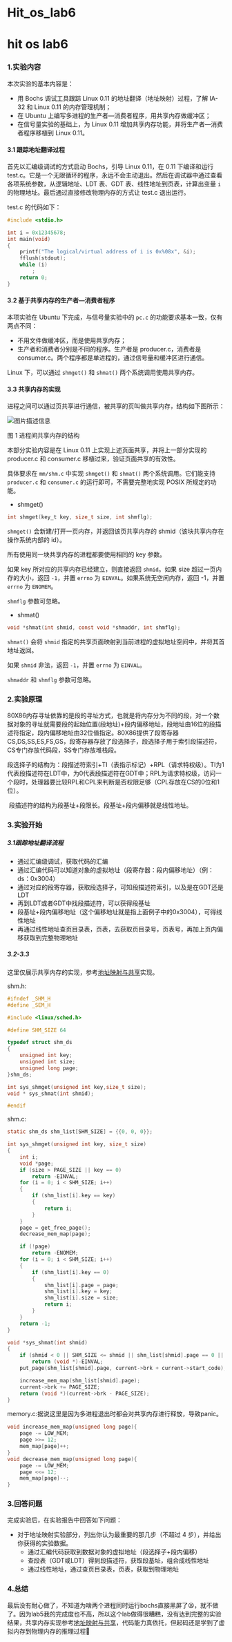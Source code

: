 # Hit_os_lab6


<!--more-->

# hit os lab6

### 1.实验内容

本次实验的基本内容是：

- 用 Bochs 调试工具跟踪 Linux 0.11 的地址翻译（地址映射）过程，了解 IA-32 和 Linux 0.11 的内存管理机制；
- 在 Ubuntu 上编写多进程的生产者—消费者程序，用共享内存做缓冲区；
- 在信号量实验的基础上，为 Linux 0.11 增加共享内存功能，并将生产者—消费者程序移植到 Linux 0.11。

#### 3.1 跟踪地址翻译过程

首先以汇编级调试的方式启动 Bochs，引导 Linux 0.11，在 0.11 下编译和运行 test.c。它是一个无限循环的程序，永远不会主动退出。然后在调试器中通过查看各项系统参数，从逻辑地址、LDT 表、GDT 表、线性地址到页表，计算出变量 `i` 的物理地址。最后通过直接修改物理内存的方式让 test.c 退出运行。

test.c 的代码如下：

```c
#include <stdio.h>

int i = 0x12345678;
int main(void)
{
    printf("The logical/virtual address of i is 0x%08x", &i);
    fflush(stdout);
    while (i)
        ;
    return 0;
}
```

#### 3.2 基于共享内存的生产者—消费者程序

本项实验在 Ubuntu 下完成，与信号量实验中的 `pc.c` 的功能要求基本一致，仅有两点不同：

- 不用文件做缓冲区，而是使用共享内存；
- 生产者和消费者分别是不同的程序。生产者是 producer.c，消费者是 consumer.c。两个程序都是单进程的，通过信号量和缓冲区进行通信。

Linux 下，可以通过 `shmget()` 和 `shmat()` 两个系统调用使用共享内存。

#### 3.3 共享内存的实现

进程之间可以通过页共享进行通信，被共享的页叫做共享内存，结构如下图所示：

![图片描述信息](https://doc.shiyanlou.com/userid19614labid573time1424086247964)

图 1 进程间共享内存的结构

本部分实验内容是在 Linux 0.11 上实现上述页面共享，并将上一部分实现的 producer.c 和 consumer.c 移植过来，验证页面共享的有效性。

具体要求在 `mm/shm.c` 中实现 `shmget()` 和 `shmat()` 两个系统调用。它们能支持 `producer.c` 和 `consumer.c` 的运行即可，不需要完整地实现 POSIX 所规定的功能。

- shmget()

```c
int shmget(key_t key, size_t size, int shmflg);
```

`shmget()` 会新建/打开一页内存，并返回该页共享内存的 shmid（该块共享内存在操作系统内部的 id）。

所有使用同一块共享内存的进程都要使用相同的 key 参数。

如果 key 所对应的共享内存已经建立，则直接返回 `shmid`。如果 size 超过一页内存的大小，返回 `-1`，并置 `errno` 为 `EINVAL`。如果系统无空闲内存，返回 -1，并置 `errno` 为 `ENOMEM`。

`shmflg` 参数可忽略。

- shmat()

```c
void *shmat(int shmid, const void *shmaddr, int shmflg);
```

`shmat()` 会将 `shmid` 指定的共享页面映射到当前进程的虚拟地址空间中，并将其首地址返回。

如果 `shmid` 非法，返回 `-1`，并置 `errno` 为 `EINVAL`。

`shmaddr` 和 `shmflg` 参数可忽略。

### 2.实验原理

​	80X86内存寻址依靠的是段的寻址方式，也就是将内存分为不同的段，对一个数据对象的寻址就需要段的起始位置(段地址)+段内偏移地址，段地址由16位的段描述符指定，段内偏移地址由32位值指定。80X86提供了段寄存器CS,DS,SS,ES,FS,GS，段寄存器存放了段选择子，段选择子用于索引段描述符，CS专门存放代码段，SS专门存放堆栈段。

​	段选择子的结构为：段描述符索引+TI（表指示标记）+RPL（请求特权级）。TI为1代表段描述符在LDT中，为0代表段描述符在GDT中；RPL为请求特权级，访问一个段时，处理器要比较RPL和CPL来判断是否权限足够（CPL存放在CS的0位和1位）。

​	段描述符的结构为段基址+段限长。段基址+段内偏移就是线性地址。

### 3.实验开始

##### 3.1跟踪地址翻译流程

- 通过汇编级调试，获取代码的汇编
- 通过汇编代码可以知道对象的虚拟地址（段寄存器：段内偏移地址）（例：ds：0x3004）
- 通过对应的段寄存器，获取段选择子，可知段描述符索引，以及是在GDT还是LDT
- 再到LDT或者GDT中找段描述符，可以获得段基址
- 段基址+段内偏移地址（这个偏移地址就是指上面例子中的0x3004），可得线性地址
- 再通过线性地址查页目录表，页表，去获取页目录号，页表号，再加上页内偏移获取到完整物理地址

##### 3.2-3.3

这里仅展示共享内存的实现，参考[地址映射与共享](https://nachen95.github.io/2023/07/09/HITOS/#%E5%AE%9E%E9%AA%8C%E5%85%AD-%E5%9C%B0%E5%9D%80%E6%98%A0%E5%B0%84%E4%B8%8E%E5%85%B1%E4%BA%AB)实现。

shm.h:

~~~c
#ifndef _SHM_H
#define _SEM_H

#include <linux/sched.h>

#define SHM_SIZE 64

typedef struct shm_ds
{
    unsigned int key;
    unsigned int size;
    unsigned long page;
}shm_ds;

int sys_shmget(unsigned int key,size_t size);
void * sys_shmat(int shmid);

#endif
~~~



shm.c:

~~~c
static shm_ds shm_list[SHM_SIZE] = {{0, 0, 0}}; 

int sys_shmget(unsigned int key, size_t size)
{
    int i;
    void *page;
    if (size > PAGE_SIZE || key == 0)
        return -EINVAL;
    for (i = 0; i < SHM_SIZE; i++) 
    {
        if (shm_list[i].key == key)
        {
            return i;
        }
    }
    page = get_free_page(); 
    decrease_mem_map(page);

    if (!page)
        return -ENOMEM;
    for (i = 0; i < SHM_SIZE; i++) 
    {
        if (shm_list[i].key == 0)
        {
            shm_list[i].page = page;
            shm_list[i].key = key;
            shm_list[i].size = size;
            return i;
        }
    }
    return -1;
}

void *sys_shmat(int shmid)
{
    if (shmid < 0 || SHM_SIZE <= shmid || shm_list[shmid].page == 0 || shm_list[shmid].key == 0)
        return (void *)-EINVAL;
    put_page(shm_list[shmid].page, current->brk + current->start_code);

    increase_mem_map(shm_list[shmid].page);
    current->brk += PAGE_SIZE;
    return (void *)(current->brk - PAGE_SIZE);
}
~~~

memory.c:据说这里是因为多进程退出时都会对共享内存进行释放，导致panic。

~~~c
void increase_mem_map(unsigned long page){
    page -= LOW_MEM;
    page >>= 12;
    mem_map[page]++;
}
void decrease_mem_map(unsigned long page){
    page -= LOW_MEM;
    page <<= 12;
    mem_map[page]--;
}
~~~

### 3.回答问题

完成实验后，在实验报告中回答如下问题：

- 对于地址映射实验部分，列出你认为最重要的那几步（不超过 4 步），并给出你获得的实验数据。
  - 通过汇编代码获取到数据对象的虚拟地址（段选择子+段内偏移）
  - 查段表（GDT或LDT）得到段描述符，获取段基址，组合成线性地址
  - 通过线性地址，通过查页目录表，页表，获取到物理地址

### 4.总结

最后没有耐心做了，不知道为啥两个进程同时运行bochs直接黑屏了😫，就不做了。因为lab5我的完成度也不高，所以这个lab做得很糟糕，没有达到完整的实验结果，共享内存实现参考[地址映射与共享](https://nachen95.github.io/2023/07/09/HITOS/#%E5%AE%9E%E9%AA%8C%E5%85%AD-%E5%9C%B0%E5%9D%80%E6%98%A0%E5%B0%84%E4%B8%8E%E5%85%B1%E4%BA%AB)，代码能力真依托，但起码还是学到了虚拟内存到物理内存的推理过程🥺

